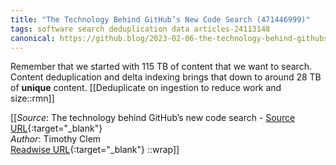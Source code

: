 ```yaml
---
title: "The Technology Behind GitHub’s New Code Search (471446999)"
tags: software search deduplication data articles-24113148
canonical: https://github.blog/2023-02-06-the-technology-behind-githubs-new-code-search/
---
```


Remember that we started with 115 TB of content that we want to search. Content deduplication and delta indexing brings that down to around 28 TB of **unique** content.
[[Deduplicate on ingestion to reduce work and size::rmn]]


[[_Source_: The technology behind GitHub’s new code search - [Source URL](https://github.blog/2023-02-06-the-technology-behind-githubs-new-code-search/){:target="_blank"}<br>
_Author_: Timothy Clem<br>
[Readwise URL](https://readwise.io/open/471446999){:target="_blank"}
::wrap]]